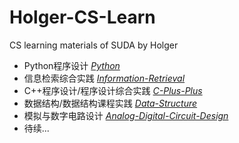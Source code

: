 # Holger-CS-Learn
CS learning materials of SUDA by Holger

- Python程序设计 *[Python](Python/)*
- 信息检索综合实践 *[Information-Retrieval](Information-Retrieval/)*
- C++程序设计/程序设计综合实践 *[C-Plus-Plus](C-Plus-Plus/)*
- 数据结构/数据结构课程实践 *[Data-Structure](Data-Structure/)*
- 模拟与数字电路设计 *[Analog-Digital-Circuit-Design](Analog-Digital-Circuit-Design/)*
- 待续...
